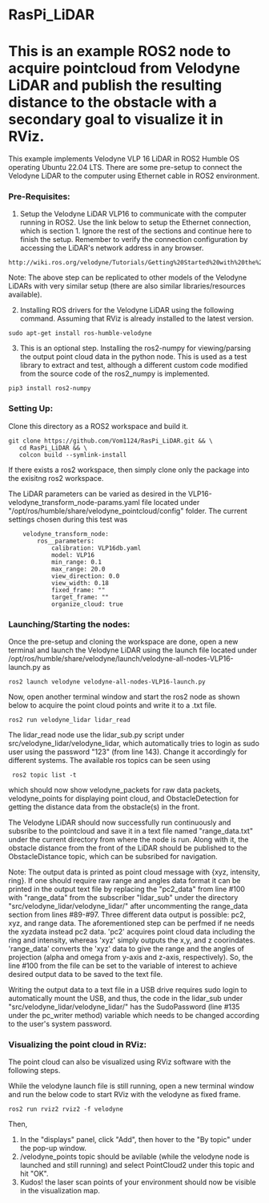 # RasPi_LiDAR
# This is an example ROS2 node to acquire pointcloud from Velodyne LiDAR and publish the resulting distance to the obstacle with a secondary goal to visualize it in RViz.


This example implements Velodyne VLP 16 LiDAR in  ROS2 Humble OS operating Ubuntu 22.04 LTS.
There are some pre-setup to connect the Velodyne LiDAR to the computer using Ethernet cable in ROS2 environment. 

 ### Pre-Requisites:

  1) Setup the Velodyne LiDAR VLP16 to communicate with the computer running in ROS2. Use the link below to setup the Ethernet connection, which is section 1. Ignore the rest of the sections and continue here to finish the setup. Remember to verify the connection configuration by accessing the LiDAR's network address in any browser.

    http://wiki.ros.org/velodyne/Tutorials/Getting%20Started%20with%20the%20Velodyne%20VLP16
     
   Note: The above step can be replicated to other models of the Velodyne LiDARs with very similar setup (there are also similar libraries/resources available). 
  
  2) Installing ROS drivers for the Velodyne LiDAR using the following command. Assuming that RViz is already installed to the latest version.

    sudo apt-get install ros-humble-velodyne

  3) This is an optional step. Installing the ros2-numpy for viewing/parsing the output  point cloud data in the python node. This is used as a test library to extract and test, although a different custom code modified from the source code of the ros2_numpy is implemented. 

    pip3 install ros2-numpy

### Setting Up:  
   Clone this directory as a ROS2 workspace and build it.
     
    git clone https://github.com/Vom1124/RasPi_LiDAR.git && \
       cd RasPi_LiDAR && \
       colcon build --symlink-install

          
If there exists a ros2 workspace, then simply clone only the package into the exisitng ros2 workspace. 

The LiDAR parameters can be varied as desired in the VLP16-velodyne_transform_node-params.yaml file located under "/opt/ros/humble/share/velodyne_pointcloud/config" folder. The current settings chosen during this test was

        velodyne_transform_node:
            ros__parameters:
                calibration: VLP16db.yaml
                model: VLP16
                min_range: 0.1
                max_range: 20.0
                view_direction: 0.0
                view_width: 0.18
                fixed_frame: ""
                target_frame: ""
                organize_cloud: true


### Launching/Starting the nodes: 

Once the pre-setup and cloning the workspace are done, open a new terminal and launch the Velodyne LiDAR using the launch file located under /opt/ros/humble/share/velodyne/launch/velodyne-all-nodes-VLP16-launch.py as

    ros2 launch velodyne velodyne-all-nodes-VLP16-launch.py

          
Now, open another terminal window and start the ros2 node as shown below to acquire the point cloud points and write it to a .txt file. 

    ros2 run velodyne_lidar lidar_read
The lidar_read node use the lidar_sub.py script under src/velodyne_lidar/velodyne_lidar, which automatically tries to login as sudo user using the password "123" (from line 143). Change it accordingly for different systems.
The available ros topics can be seen using

     ros2 topic list -t
which should now show velodyne_packets for raw data packets, velodyne_points for displaying point cloud, and ObstacleDetection for getting the distance data from the obstacle(s) in the front.

The Velodyne LiDAR should now successfully run continuously and subsribe to the pointcloud and save it in a text file named "range_data.txt" under the current directory from where the node is run. Along with it, the obstacle distance from the front of the LiDAR should be published to the ObstacleDistance topic, which can be subsribed for navigation.


Note: The output data is printed as point cloud message with {xyz, intensity, ring}. If one should require raw range and angles data format it can be printed in the output text file by replacing the "pc2_data" from line #100 with "range_data" from the subscriber "lidar_sub" under the directory "src/velodyne_lidar/velodyne_lidar/" after uncommenting the range_data section from lines #89-#97. Three different data output is possible: pc2, xyz, and range data. The aforementioned step can be perfmed if ne needs the xyzdata instead pc2 data. 'pc2' acquires point cloud data including the ring and intensity, whereas 'xyz' simply outputs the x,y, and z coorindates. 'range_data' converts the 'xyz' data to give the range and the angles of projection (alpha and omega from y-axis and z-axis, respectively). So, the line #100 from the file can be set to the variable of interest to achieve desired output data to be saved to the text file.

Writing the output data to a text file in a USB drive requires sudo login to automatically mount the USB, and thus, the code in the lidar_sub under "src/velodyne_lidar/velodyne_lidar/" has the SudoPassword (line #135 under the pc_writer method) variable which needs to be changed according to the user's system password. 
   

### Visualizing the point cloud in RViz:

The point cloud can also be visualized using RViz software with the following steps.

While the velodyne launch file is still running, open a new terminal window and run the below code to start RViz with the velodyne as fixed frame.

    ros2 run rviz2 rviz2 -f velodyne



Then,
  1) In the "displays" panel, click "Add", then hover to the "By topic" under the pop-up window.
  2) /velodyne_points topic should be avilable (while the velodyne node  is launched and still running) and select PointCloud2 under this topic and hit "OK".
  3)  Kudos! the laser scan points of your environment should now be visible in the visualization map.

        






